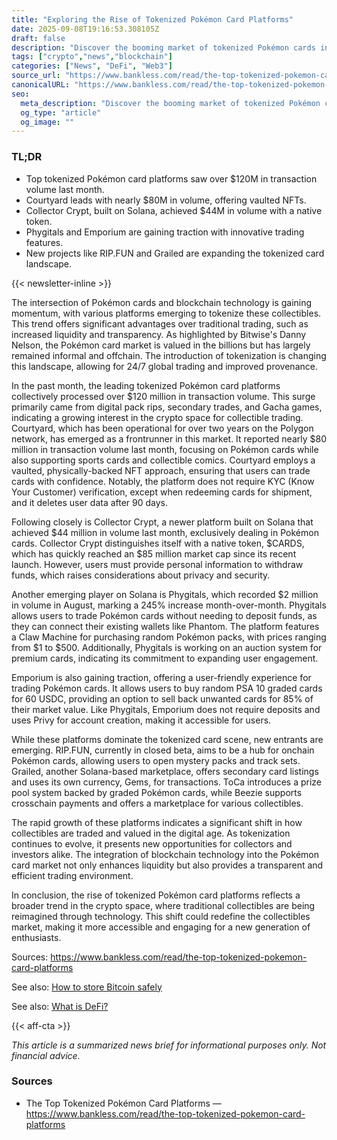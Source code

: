 ```yaml
---
title: "Exploring the Rise of Tokenized Pokémon Card Platforms"
date: 2025-09-08T19:16:53.308105Z
draft: false
description: "Discover the booming market of tokenized Pokémon cards in crypto, with platforms enabling trading and liquidity."
tags: ["crypto","news","blockchain"]
categories: ["News", "DeFi", "Web3"]
source_url: "https://www.bankless.com/read/the-top-tokenized-pokemon-card-platforms"
canonicalURL: "https://www.bankless.com/read/the-top-tokenized-pokemon-card-platforms"
seo:
  meta_description: "Discover the booming market of tokenized Pokémon cards in crypto, with platforms enabling trading and liquidity."
  og_type: "article"
  og_image: ""
---
```


### TL;DR
- Top tokenized Pokémon card platforms saw over $120M in transaction volume last month.
- Courtyard leads with nearly $80M in volume, offering vaulted NFTs.
- Collector Crypt, built on Solana, achieved $44M in volume with a native token.
- Phygitals and Emporium are gaining traction with innovative trading features.
- New projects like RIP.FUN and Grailed are expanding the tokenized card landscape.

{{< newsletter-inline >}}

The intersection of Pokémon cards and blockchain technology is gaining momentum, with various platforms emerging to tokenize these collectibles. This trend offers significant advantages over traditional trading, such as increased liquidity and transparency. As highlighted by Bitwise's Danny Nelson, the Pokémon card market is valued in the billions but has largely remained informal and offchain. The introduction of tokenization is changing this landscape, allowing for 24/7 global trading and improved provenance.

In the past month, the leading tokenized Pokémon card platforms collectively processed over $120 million in transaction volume. This surge primarily came from digital pack rips, secondary trades, and Gacha games, indicating a growing interest in the crypto space for collectible trading. Courtyard, which has been operational for over two years on the Polygon network, has emerged as a frontrunner in this market. It reported nearly $80 million in transaction volume last month, focusing on Pokémon cards while also supporting sports cards and collectible comics. Courtyard employs a vaulted, physically-backed NFT approach, ensuring that users can trade cards with confidence. Notably, the platform does not require KYC (Know Your Customer) verification, except when redeeming cards for shipment, and it deletes user data after 90 days.

Following closely is Collector Crypt, a newer platform built on Solana that achieved $44 million in volume last month, exclusively dealing in Pokémon cards. Collector Crypt distinguishes itself with a native token, $CARDS, which has quickly reached an $85 million market cap since its recent launch. However, users must provide personal information to withdraw funds, which raises considerations about privacy and security.

Another emerging player on Solana is Phygitals, which recorded $2 million in volume in August, marking a 245% increase month-over-month. Phygitals allows users to trade Pokémon cards without needing to deposit funds, as they can connect their existing wallets like Phantom. The platform features a Claw Machine for purchasing random Pokémon packs, with prices ranging from $1 to $500. Additionally, Phygitals is working on an auction system for premium cards, indicating its commitment to expanding user engagement.

Emporium is also gaining traction, offering a user-friendly experience for trading Pokémon cards. It allows users to buy random PSA 10 graded cards for 60 USDC, providing an option to sell back unwanted cards for 85% of their market value. Like Phygitals, Emporium does not require deposits and uses Privy for account creation, making it accessible for users.

While these platforms dominate the tokenized card scene, new entrants are emerging. RIP.FUN, currently in closed beta, aims to be a hub for onchain Pokémon cards, allowing users to open mystery packs and track sets. Grailed, another Solana-based marketplace, offers secondary card listings and uses its own currency, Gems, for transactions. ToCa introduces a prize pool system backed by graded Pokémon cards, while Beezie supports crosschain payments and offers a marketplace for various collectibles.

The rapid growth of these platforms indicates a significant shift in how collectibles are traded and valued in the digital age. As tokenization continues to evolve, it presents new opportunities for collectors and investors alike. The integration of blockchain technology into the Pokémon card market not only enhances liquidity but also provides a transparent and efficient trading environment.

In conclusion, the rise of tokenized Pokémon card platforms reflects a broader trend in the crypto space, where traditional collectibles are being reimagined through technology. This shift could redefine the collectibles market, making it more accessible and engaging for a new generation of enthusiasts.

Sources: https://www.bankless.com/read/the-top-tokenized-pokemon-card-platforms

See also: [How to store Bitcoin safely](/pages/how-to-store-bitcoin-safely/)

See also: [What is DeFi?](/pages/what-is-defi/)

{{< aff-cta >}}

_This article is a summarized news brief for informational purposes only. Not financial advice._

### Sources
- The Top Tokenized Pokémon Card Platforms — https://www.bankless.com/read/the-top-tokenized-pokemon-card-platforms


